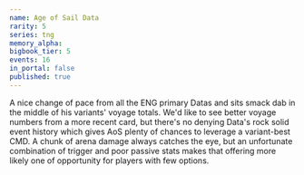 ```yaml
---
name: Age of Sail Data
rarity: 5
series: tng
memory_alpha:
bigbook_tier: 5
events: 16
in_portal: false
published: true
---
```


A nice change of pace from all the ENG primary Datas and sits smack dab in the middle of his variants' voyage totals. We'd like to see better voyage numbers from a more recent card, but there's no denying Data's rock solid event history which gives AoS plenty of chances to leverage a variant-best CMD. A chunk of arena damage always catches the eye, but an unfortunate combination of trigger and poor passive stats makes that offering more likely one of opportunity for players with few options.
